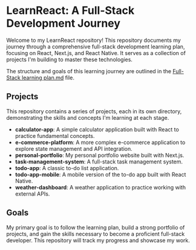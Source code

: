 # LearnReact: A Full-Stack Development Journey

Welcome to my LearnReact repository! This repository documents my journey through a comprehensive full-stack development learning plan, focusing on React, Next.js, and React Native. It serves as a collection of projects I'm building to master these technologies.

The structure and goals of this learning journey are outlined in the [Full-Stack learning plan.md](Full-Stack%20learning%20plan.md) file.

## Projects

This repository contains a series of projects, each in its own directory, demonstrating the skills and concepts I'm learning at each stage.

*   **calculator-app**: A simple calculator application built with React to practice fundamental concepts.
*   **e-commerce-platform**: A more complex e-commerce application to explore state management and API integration.
*   **personal-portfolio**: My personal portfolio website built with Next.js.
*   **task-management-system**: A full-stack task management system.
*   **todo-app**: A classic to-do list application.
*   **todo-app-mobile**: A mobile version of the to-do app built with React Native.
*   **weather-dashboard**: A weather application to practice working with external APIs.

## Goals

My primary goal is to follow the learning plan, build a strong portfolio of projects, and gain the skills necessary to become a proficient full-stack developer. This repository will track my progress and showcase my work.